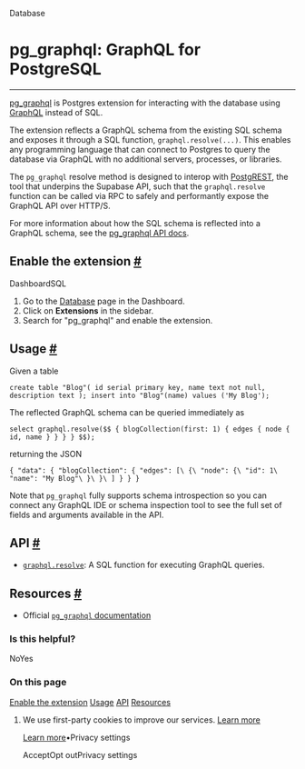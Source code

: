 Database

# pg\_graphql: GraphQL for PostgreSQL

* * *

[pg\_graphql](https://supabase.github.io/pg_graphql/) is Postgres extension for interacting with the database using [GraphQL](https://graphql.org/) instead of SQL.

The extension reflects a GraphQL schema from the existing SQL schema and exposes it through a SQL function, `graphql.resolve(...)`. This enables any programming language that can connect to Postgres to query the database via GraphQL with no additional servers, processes, or libraries.

The `pg_graphql` resolve method is designed to interop with [PostgREST](https://postgrest.org/en/stable/index.html), the tool that underpins the Supabase API, such that the `graphql.resolve` function can be called via RPC to safely and performantly expose the GraphQL API over HTTP/S.

For more information about how the SQL schema is reflected into a GraphQL schema, see the [pg\_graphql API docs](https://supabase.github.io/pg_graphql/api/).

## Enable the extension [\#](https://supabase.com/docs/guides/database/extensions/pg_graphql\#enable-the-extension)

DashboardSQL

1. Go to the [Database](https://supabase.com/dashboard/project/_/database/tables) page in the Dashboard.
2. Click on **Extensions** in the sidebar.
3. Search for "pg\_graphql" and enable the extension.

## Usage [\#](https://supabase.com/docs/guides/database/extensions/pg_graphql\#usage)

Given a table

`
create table "Blog"(
id serial primary key,
name text not null,
description text
);
insert into "Blog"(name)
values ('My Blog');
`

The reflected GraphQL schema can be queried immediately as

`
select
graphql.resolve($$
    {
      blogCollection(first: 1) {
        edges {
          node {
            id,
            name
          }
        }
      }
    }
$$);
`

returning the JSON

`
{
"data": {
    "blogCollection": {
      "edges": [\
        {\
          "node": {\
            "id": 1\
            "name": "My Blog"\
          }\
        }\
      ]
    }
}
}
`

Note that `pg_graphql` fully supports schema introspection so you can connect any GraphQL IDE or schema inspection tool to see the full set of fields and arguments available in the API.

## API [\#](https://supabase.com/docs/guides/database/extensions/pg_graphql\#api)

- [`graphql.resolve`](https://supabase.github.io/pg_graphql/sql_interface/): A SQL function for executing GraphQL queries.

## Resources [\#](https://supabase.com/docs/guides/database/extensions/pg_graphql\#resources)

- Official [`pg_graphql` documentation](https://github.com/supabase/pg_graphql)

### Is this helpful?

NoYes

### On this page

[Enable the extension](https://supabase.com/docs/guides/database/extensions/pg_graphql#enable-the-extension) [Usage](https://supabase.com/docs/guides/database/extensions/pg_graphql#usage) [API](https://supabase.com/docs/guides/database/extensions/pg_graphql#api) [Resources](https://supabase.com/docs/guides/database/extensions/pg_graphql#resources)

1. We use first-party cookies to improve our services. [Learn more](https://supabase.com/privacy#8-cookies-and-similar-technologies-used-on-our-european-services)



   [Learn more](https://supabase.com/privacy#8-cookies-and-similar-technologies-used-on-our-european-services)•Privacy settings





   AcceptOpt outPrivacy settings